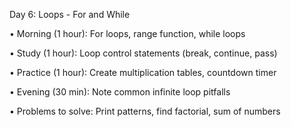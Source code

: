 Day 6: Loops - For and While

• Morning (1 hour): For loops, range function, while loops

• Study (1 hour): Loop control statements (break, continue, pass)

• Practice (1 hour): Create multiplication tables, countdown timer

• Evening (30 min): Note common infinite loop pitfalls

• Problems to solve: Print patterns, find factorial, sum of numbers
